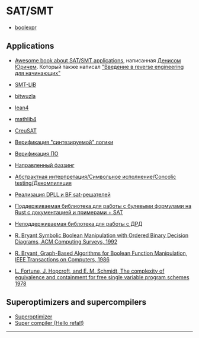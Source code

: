# SAT/SMT

* [boolexpr](https://github.com/boolexpr/boolexpr)

## Applications

- [Awesome book about SAT/SMT applications](https://smt.st/SAT_SMT_by_example.pdf), написанная [Денисом Юричем](https://yurichev.com/). Который также написал ["Введение в reverse engineering для начинающих"](http://library.bagrintsev.me/unsorted/RE_for_beginners-ru.pdf)

- [SMT-LIB](https://smt-lib.org/)
- [bitwuzla](https://bitwuzla.github.io/)
- [lean4](https://github.com/leanprover/lean4)
- [mathlib4](https://github.com/leanprover-community/mathlib4)
- [CreuSAT](https://github.com/sarsko/CreuSAT)

- [Верификация "синтезируемой" логики](https://resources.mpi-inf.mpg.de/departments/rg1/conferences/vtsa15/slides/slides-schubert2.pdf)
- [Верификация ПО](https://trustworthy.systems/publications/papers/Paturel_SH_23.pdf)
- [Направленный фаззинг](https://github.com/ispras/oss-sydr-fuzz)

- [Абстрактная интерпретация/Символьное исполнение/Concolic testing/Декомпиляция](https://vestnikprib.bmstu.ru/catalog/icec/sysan/982.html)

- [Реализация DPLL и BF sat-решателей](https://www.gibiansky.com/blog/verification/writing-a-sat-solver/index.html)

- [Поддерживаемая библиотека для работы с булевыми формулами на Rust с документацией и примерами + SAT](https://github.com/booleworks/logicng-rs)
- [Неподдерживаемая библотека для работы с ДРД](https://github.com/cfallin/boolean_expression)

- [R. Bryant Symbolic Boolean Manipulation with Ordered Binary Decision Diagrams, ACM Computing Surveys, 1992](https://dl.acm.org/doi/pdf/10.1145/136035.136043)
- [R. Bryant, Graph-Based Algorithms for Boolean Function Manipulation, IEEE Transactions on Computers, 1986](https://www.cs.cmu.edu/~bryant/pubdir/ieeetc86.pdf)
- [L. Fortune, J. Hopcroft, and E. M. Schmidt, The complexity of equivalence and containment for free single variable program schemes 1978](https://dn790007.ca.archive.org/0/items/DTIC_ADA058448/DTIC_ADA058448.pdf)

## Superoptimizers and supercompilers

* [Superoptimizer](https://github.com/google/souper)
* [Super compiler (Hello refal!)](https://wiki.c2.com/?SuperCompiler)

-- --
